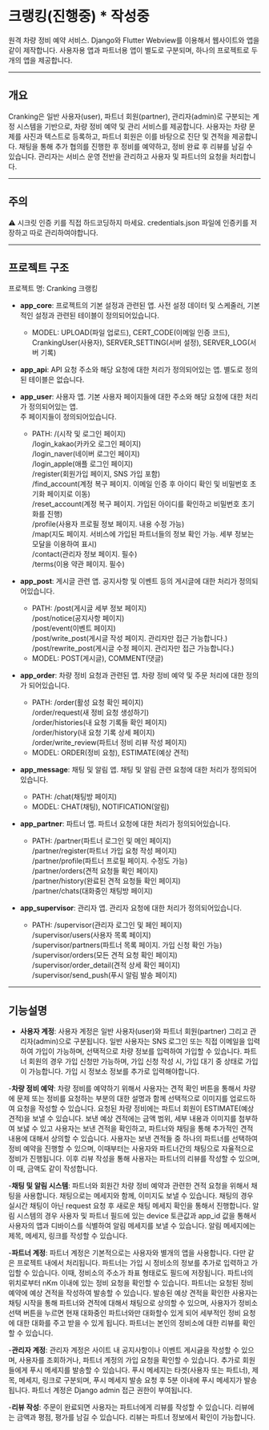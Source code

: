 # 크랭킹(진행중) * 작성중

원격 차량 정비 예약 서비스.
Django와 Flutter Webview를 이용해서 웹사이트와 앱을 같이 제작합니다.
사용자용 앱과 파트너용 앱이 별도로 구분되며, 하나의 프로젝트로 두 개의 앱을 제공합니다.

---

## 개요

Cranking은 일반 사용자(user), 파트너 회원(partner), 관리자(admin)로 구분되는 계정 시스템을 기반으로, 차량 정비 예약 및 관리 서비스를 제공합니다.
사용자는 차량 문제를 사진과 텍스트로 등록하고, 파트너 회원은 이를 바탕으로 진단 및 견적을 제공합니다.
채팅을 통해 추가 협의를 진행한 후 정비를 예약하고, 정비 완료 후 리뷰를 남길 수 있습니다.
관리자는 서비스 운영 전반을 관리하고 사용자 및 파트너의 요청을 처리합니다.

---

## 주의

⚠️ 시크릿 인증 키를 직접 하드코딩하지 마세요. credentials.json 파일에 인증키를 저장하고 따로 관리하여야합니다.

---

## 프로젝트 구조

프로젝트 명: Cranking 크랭킹

- **app_core**:
프로젝트의 기본 설정과 관련된 앱. 사전 설정 데이터 및 스케줄러, 기본적인 설정과 관련된 테이블이 정의되어있습니다.
  - MODEL:
UPLOAD(파일 업로드), CERT_CODE(이메일 인증 코드), CrankingUser(사용자), SERVER_SETTING(서버 설정), SERVER_LOG(서버 기록)

- **app_api**:
API 요청 주소와 해당 요청에 대한 처리가 정의되어있는 앱. 별도로 정의된 테이블은 없습니다.

- **app_user**:
사용자 앱. 기본 사용자 페이지들에 대한 주소와 해당 요청에 대한 처리가 정의되어있는 앱.  
주 페이지들이 정의되어있습니다.
  - PATH:
/(시작 및 로그인 페이지)  
/login_kakao(카카오 로그인 페이지)  
/login_naver(네이버 로그인 페이지)  
/login_apple(애플 로그인 페이지)  
/register(회원가입 페이지, SNS 가입 포함)  
/find_account(계정 복구 페이지. 이메일 인증 후 아이디 확인 및 비밀번호 초기화 페이지로 이동)  
/reset_account(계정 복구 페이지. 가입된 아이디를 확인하고 비밀번호 초기화를 진행)  
/profile(사용자 프로필 정보 페이지. 내용 수정 가능)  
/map(지도 페이지. 서비스에 가입된 파트너들의 정보 확인 가능. 세부 정보는 모달을 이용하여 표시)  
/contact(관리자 정보 페이지. 필수)  
/terms(이용 약관 페이지. 필수)

- **app_post**:
게시글 관련 앱. 공지사항 및 이벤트 등의 게시글에 대한 처리가 정의되어있습니다.
  - PATH:
/post(게시글 세부 정보 페이지)  
/post/notice(공지사항 페이지)  
/post/event(이벤트 페이지)  
/post/write_post(게시글 작성 페이지. 관리자만 접근 가능합니다.)  
/post/rewrite_post(게시글 수정 페이지. 관리자만 접근 가능합니다.)
  - MODEL:
POST(게시글), COMMENT(댓글)

- **app_order**:
차량 정비 요청과 관련된 앱. 차량 정비 예약 및 주문 처리에 대한 정의가 되어있습니다.
  - PATH:
/order(활성 요청 확인 페이지)  
/order/request(새 정비 요청 생성하기)  
/order/histories(내 요청 기록들 확인 페이지)  
/order/history(내 요청 기록 상세 페이지)  
/order/write_review(파트너 정비 리뷰 작성 페이지)
  - MODEL:
ORDER(정비 요청), ESTIMATE(예상 견적)

- **app_message**:
채팅 및 알림 앱. 채팅 및 알림 관련 요청에 대한 처리가 정의되어있습니다.
  - PATH:
/chat(채팅방 페이지)
  - MODEL:
CHAT(채팅), NOTIFICATION(알림)

- **app_partner**:
파트너 앱. 파트너 요청에 대한 처리가 정의되어있습니다.
  - PATH:
/partner(파트너 로그인 및 메인 페이지)  
/partner/register(파트너 가입 요청 작성 페이지)  
/partner/profile(파트너 프로필 페이지. 수정도 가능)  
/partner/orders(견적 요청들 확인 페이지)  
/partner/history(완료된 견적 요청들 확인 페이지)  
/partner/chats(대화중인 채팅방 페이지)

- **app_supervisor**:
관리자 앱. 관리자 요청에 대한 처리가 정의되어있습니다.
  - PATH:
/supervisor(관리자 로그인 및 페인 페이지)  
/supervisor/users(사용자 목록 페이지)  
/supervisor/partners(파트너 목록 페이지. 가입 신청 확인 가능)  
/supervisor/orders(모든 견적 요청 확인 페이지)  
/supervisor/order_detail(견적 상세 확인 페이지)  
/supervisor/send_push(푸시 알림 발송 페이지)

---

## 기능설명

- **사용자 계정**:
사용자 계정은 일반 사용자(user)와 파트너 회원(partner) 그리고 관리자(admin)으로 구분됩니다. 일반 사용자는 SNS 로그인 또는 직접 이메일을 입력하여 가입이 가능하며, 선택적으로 차량 정보를 입력하여 가입할 수 있습니다. 파트너 회원의 경우 가입 신청만 가능하며, 가입 신청 작성 시, 가입 대기 중 상태로 가입이 가능합니다. 가입 시 정보소 정보를 추가로 입력해야합니다.

-**차량 정비 예약**:
차량 정비를 예약하기 위해서 사용자는 견적 확인 버튼을 통해서 차량에 문제 또는 정비를 요청하는 부분의 대한 설명과 함께 선택적으로 이미지를 업로드하여 요청을 작성할 수 있습니다.
요청된 차량 정비에는 파트너 회원이 ESTIMATE(예상 견적)을 보낼 수 있습니다. 보낸 예상 견적에는 금액 범위, 세부 내용과 이미지를 첨부하여 보냃 수 있고 사용자는 보낸 견적을 확인하고, 파트너와 채팅을 통해 추가적인 견적 내용에 대해서 상의할 수 있습니다.
사용자는 보낸 견적들 중 하나의 파트너를 선택하여 정비 예약을 진행할 수 있으며, 이때부터는 사용자와 파트너간의 채팅으로 자율적으로 정비가 진행됩니다.
이후 리뷰 작성을 통해 사용자는 파트너의 리뷰를 작성할 수 있으며, 이 때, 금액도 같이 작성합니다.

-**채팅 및 알림 시스템**:
파트너와 회원간 차량 정비 예약과 관련한 견적 요청을 위해서 채팅을 사용합니다. 채팅으로는 메세지와 함께, 이미지도 보낼 수 있습니다.
채팅의 경우 실시간 채팅이 아닌 request 요청 후 새로운 채팅 메세지 확인을 통해서 진행합니다.
알림 시스템의 경우 사용자 및 파트너 필드에 있는 device 토큰값과 app_id 값을 통해서 사용자의 앱과 디바이스를 식별하여 알림 메세지를 보낼 수 있습니다. 알림 메세지에는 제목, 메세지, 링크를 작성할 수 있습니다.

-**파트너 계정**:
파트너 계정은 기본적으로는 사용자와 별개의 앱을 사용합니다. 다만 같은 프로젝트 내에서 처리됩니다.
파트너는 가입 시 정비소의 정보를 추가로 입력하고 가입할 수 있습니다. 이때, 정비소의 주소가 좌표 형태로도 필드에 저장됩니다.
파트너의 위치로부터 nKm 이내에 있는 정비 요청을 확인할 수 있습니다. 파트너는 요청된 정비 예약에 예상 견적을 작성하여 발송할 수 있습니다.
발송된 예상 견적을 확인한 사용자는 채팅 시작을 통해 파트너와 견적에 대해서 채팅으로 상의할 수 있으며, 사용자가 정비소 선택 버튼을 누르면 현재 대화중인 파트너와만 대화할수 있게 되어 세부적인 정비 요청에 대한 대화를 주고 받을 수 있게 됩니다.
파트너는 본인의 정비소에 대한 리뷰를 확인할 수 있습니다.

-**관리자 계정**:
관리자 계정은 사이트 내 공지사항이나 이벤트 게시긇을 작성할 수 있으며, 사용자를 조회하거나, 파트너 계정의 가입 요청을 확인할 수 있습니다.
추가로 회원들에게 푸시 메세지를 발송할 수 있습니다. 푸시 메세지는 타겟(사용자 또는 파트너), 제목, 메세지, 링크로 구분되며, 푸시 메세지 발송 요청 후 5분 이내에 푸시 메세지가 발송됩니다.
파트너 계정은 Django admin 접근 권한이 부여됩니다.

-**리뷰 작성**:
주문이 완료되면 사용자는 파트너에게 리뷰를 작성할 수 있습니다. 리뷰에는 금액과 평점, 평가를 남길 수 있습니다.
리뷰는 파트너 정보에서 확인이 가능합니다.
